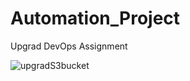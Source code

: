 # Automation_Project
Upgrad DevOps Assignment


![upgradS3bucket](https://user-images.githubusercontent.com/31187605/198877802-80322b79-9ded-4138-98e1-6bfef2898e27.jpeg)
